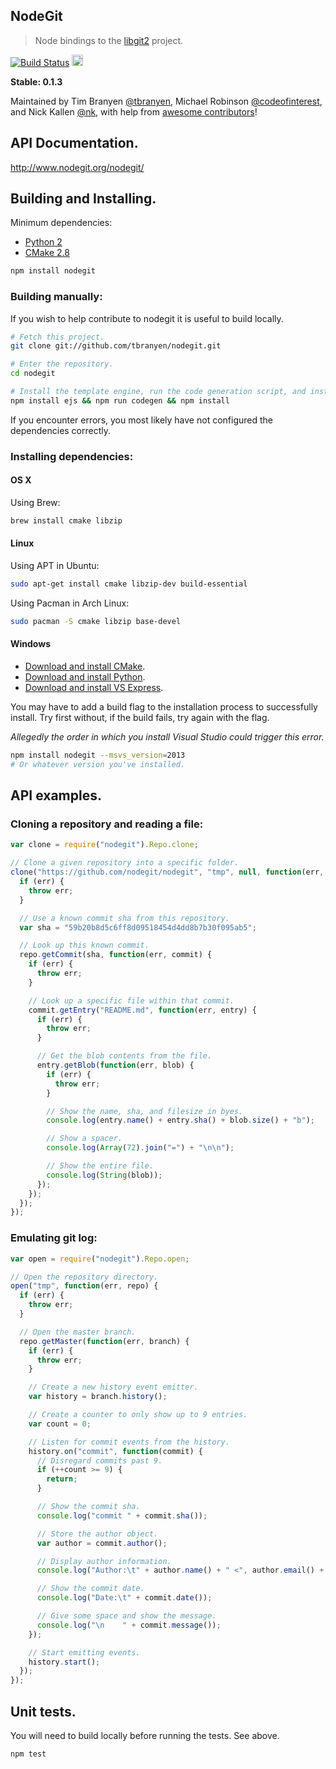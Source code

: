 NodeGit
-------

> Node bindings to the [libgit2](http://libgit2.github.com/) project.

[![Build
Status](https://travis-ci.org/tbranyen/nodegit.png)](https://travis-ci.org/nodegit/nodegit)
<a href="https://ci.appveyor.com/project/TimBranyen/nodegit"><img src="https://ci.appveyor.com/api/projects/status/e5a5q75l9yfhnfv2/branch/master" alt="Build Status: Windows" height="18" /></a>

**Stable: 0.1.3**

Maintained by Tim Branyen [@tbranyen](http://twitter.com/tbranyen), Michael
Robinson [@codeofinterest](http://twitter.com/codeofinterest), and Nick Kallen
[@nk](http://twitter.com/nk), with help from [awesome
contributors](https://github.com/tbranyen/nodegit/contributors)!

## API Documentation. ##

http://www.nodegit.org/nodegit/

## Building and Installing. ##

Minimum dependencies:

* [Python 2](https://www.python.org/)
* [CMake 2.8](http://www.cmake.org/)

``` bash
npm install nodegit
```

### Building manually: ###

If you wish to help contribute to nodegit it is useful to build locally.

``` bash
# Fetch this project.
git clone git://github.com/tbranyen/nodegit.git

# Enter the repository.
cd nodegit

# Install the template engine, run the code generation script, and install.
npm install ejs && npm run codegen && npm install
```

If you encounter errors, you most likely have not configured the dependencies
correctly.

### Installing dependencies: ###

#### OS X ####

Using Brew:

``` bash
brew install cmake libzip
```

#### Linux ####

Using APT in Ubuntu:

``` bash
sudo apt-get install cmake libzip-dev build-essential
```

Using Pacman in Arch Linux:

``` bash
sudo pacman -S cmake libzip base-devel
```

#### Windows ####

- [Download and install CMake](http://www.cmake.org/cmake/resources/software.html).
- [Download and install Python](https://www.python.org/download/windows).
- [Download and install VS Express](http://www.visualstudio.com/downloads/download-visual-studio-vs#d-express-windows-desktop).

You may have to add a build flag to the installation process to successfully
install.  Try first without, if the build fails, try again with the flag.

*Allegedly the order in which you install Visual Studio could trigger this
error.*

``` bash
npm install nodegit --msvs_version=2013
# Or whatever version you've installed.
```

## API examples. ##

### Cloning a repository and reading a file: ###

``` javascript
var clone = require("nodegit").Repo.clone;

// Clone a given repository into a specific folder.
clone("https://github.com/nodegit/nodegit", "tmp", null, function(err, repo) {
  if (err) {
    throw err;
  }

  // Use a known commit sha from this repository.
  var sha = "59b20b8d5c6ff8d09518454d4dd8b7b30f095ab5";

  // Look up this known commit.
  repo.getCommit(sha, function(err, commit) {
    if (err) {
      throw err;
    }

    // Look up a specific file within that commit.
    commit.getEntry("README.md", function(err, entry) {
      if (err) {
        throw err;
      }

      // Get the blob contents from the file.
      entry.getBlob(function(err, blob) {
        if (err) {
          throw err;
        }

        // Show the name, sha, and filesize in byes.
        console.log(entry.name() + entry.sha() + blob.size() + "b");

        // Show a spacer.
        console.log(Array(72).join("=") + "\n\n");

        // Show the entire file.
        console.log(String(blob));
      });
    });
  });
});
```

### Emulating git log: ###

``` javascript
var open = require("nodegit").Repo.open;

// Open the repository directory.
open("tmp", function(err, repo) {
  if (err) {
    throw err;
  }

  // Open the master branch.
  repo.getMaster(function(err, branch) {
    if (err) {
      throw err;
    }

    // Create a new history event emitter.
    var history = branch.history();

    // Create a counter to only show up to 9 entries.
    var count = 0;

    // Listen for commit events from the history.
    history.on("commit", function(commit) {
      // Disregard commits past 9.
      if (++count >= 9) {
        return;
      }

      // Show the commit sha.
      console.log("commit " + commit.sha());

      // Store the author object.
      var author = commit.author();

      // Display author information.
      console.log("Author:\t" + author.name() + " <", author.email() + ">");

      // Show the commit date.
      console.log("Date:\t" + commit.date());

      // Give some space and show the message.
      console.log("\n    " + commit.message());
    });

    // Start emitting events.
    history.start();
  });
});
```

## Unit tests. ##

You will need to build locally before running the tests.  See above.

``` bash
npm test
```
